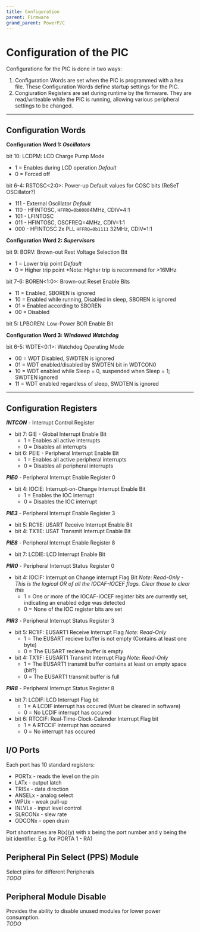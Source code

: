 ```yaml
---
title: Configuration
parent: Firmware
grand_parent: PowerP/C
---
```


# Configuration of the PIC
Configuratione for the PIC is done in two ways:
1. Configuration Words are set when the PIC is programmed with a hex file. These Configuration Words define startup settings for the PIC.
2. Congiuration Registers are set during runtime by the firmware. They are read/writeable while the PIC is running, allowing various peripheral settings to be changed.

***

## Configuration Words

**Configuration Word 1: *Oscillators***

bit 10: LCDPM: LCD Charge Pump Mode
- 1 = Enables during LCD operation *Default*
- 0 = Forced off 

bit 6-4: RSTOSC<2:0>: Power-up Default values for COSC bits (ReSeT OSCillator?)
- 111 - External Oscillator *Default*
- 110 - HFINTOSC, `HFFRQ=0b0000`4MHz, CDIV=4:1
- 101 - LFINTOSC
- 011 - HFINTOSC, OSCFREQ=4MHz, CDIV=1:1
- 000 - HFINTOSC 2x PLL `HFFRQ=0b1111` 32MHz, CDIV=1:1

**Configuration Word 2: *Supervisors***

bit 9: BORV: Brown-out Rest Voltage Selection Bit
- 1 = Lower trip point *Default*
- 0 = Higher trip point *Note: Higher trip is recommend for  >16MHz

bit 7-6: BOREN<1:0>: Brown-out Reset Enable Bits
- 11 = Enabled, SBOREN is ignored
- 10 = Enabled while running, Disabled in sleep, SBOREN is ignored
- 01 = Enabled according to SBOREN
- 00 = Disabled

bit 5: LPBOREN: Low-Power BOR Enable Bit

**Configuration Word 3: *Windowed Watchdog***

bit 6-5: WDTE<0:1>: Watchdog Operating Mode
- 00 = WDT Disabled, SWDTEN is ignored
- 01 = WDT enabled/disabled by SWDTEN bit in WDTCON0
- 10 = WDT enabled while Sleep = 0, suspended when Sleep = 1; SWDTEN ignored
- 11 = WDT enabled regardless of sleep, SWDTEN is ignored

***

## Configuration Registers

***INTCON*** - Interrupt Control Register
* bit 7: GIE - Global Interrupt Enable Bit
  - 1 = Enables all active interrupts
  - 0 = Disables all interrupts
* bit 6: PEIE - Peripheral Interrupt Enable Bit
  - 1 = Enables all active peripheral interrupts
  - 0 = Disables all peripheral interrupts

***PIE0*** - Peripheral Interrupt Enable Register 0
* bit 4: IOCIE: Interrupt-on-Change Interrupt Enable Bit
  - 1 = Enables the IOC  interrupt
  - 0 = Disables the IOC interrupt

***PIE3*** - Peripheral Interrupt Enable Register 3
* bit 5: RC1IE: USART Receive Interrupt Enable Bit
* bit 4: TX1IE: USAT Transmit Interrupt Enable Bit

***PIE8*** - Peripheral Interrupt Enable Register 8
* bit 7: LCDIE: LCD Interrupt Enable Bit

***PIR0*** - Peripheral Interrupt Status Register 0
* bit 4: IOCIF: Interrupt on Change interrupt Flag Bit *Note: Read-Only - This is the logical OR of all the IOCAF-IOCEF flags. Clear those to clear this*
  - 1 = One or more of the IOCAF-IOCEF register bits are currently set, indicating an enabled edge was detected
  - 0 = None of the IOC register bits are set

***PIR3*** - Peripheral Interrupt Status Register 3
* bit 5: RC1IF: EUSART1 Receive Interrupt Flag *Note: Read-Only*
  - 1 = The EUSART recieve buffer is not empty (Contains at least one byte)
  - 0 = The EUSART recieve buffer is empty
* bit 4: TX1IF: EUSART1 Transmit Interrupt Flag *Note: Read-Only*
  - 1 = The EUSART1 transmit buffer contains at least on empty space (bit?)
  - 0 = The EUSART1 transmit buffer is full

***PIR8*** - Peripheral Interrupt Status Register 8
* bit 7: LCDIF: LCD Interrupt Flag bit
  - 1 = A LCDIF interrupt has occured (Must be cleared in software)
  - 0 = No LCDIF interrupt has occured
* bit 6: RTCCIF: Real-Time-Clock-Calender Interrupt Flag bit
  - 1 = A RTCCIF interrupt has occured
  - 0 = No interrupt has occured

## I/O Ports
Each port has 10 standard registers:
- PORTx - reads the level on the pin
- LATx - output latch
- TRISx - data direction
- ANSELx - analog select
- WPUx - weak pull-up
- INLVLx - input level control
- SLRCONx - slew rate
- ODCONx - open drain

Port shortnames are R(x)(y) with x being the port number and y being the bit identifier. E.g. for PORTA 1 - RA1

## Peripheral Pin Select (PPS) Module
Select piins for different Peripherals\
*TODO*

## Peripheral Module Disable
Provides the ability to disable unused modules for lower power consumption.\
*TODO*